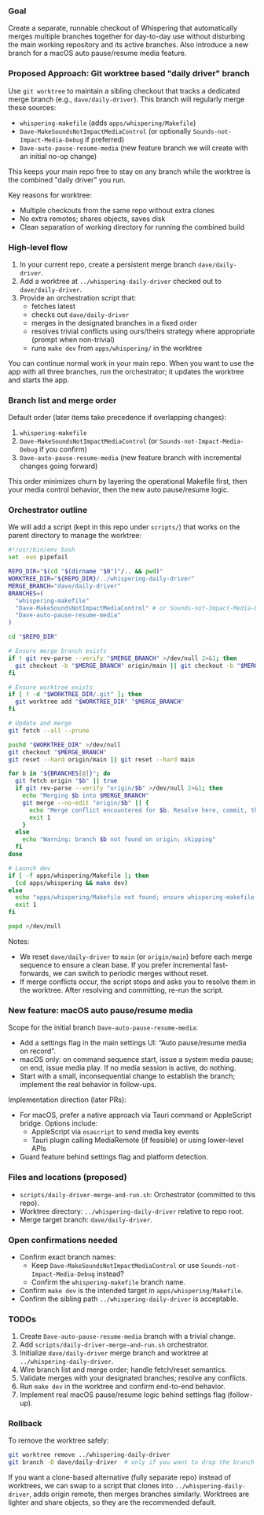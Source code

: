 ### Goal

Create a separate, runnable checkout of Whispering that automatically merges multiple branches together for day-to-day use without disturbing the main working repository and its active branches. Also introduce a new branch for a macOS auto pause/resume media feature.

### Proposed Approach: Git worktree based "daily driver" branch

Use `git worktree` to maintain a sibling checkout that tracks a dedicated merge branch (e.g., `dave/daily-driver`). This branch will regularly merge these sources:

- `whispering-makefile` (adds `apps/whispering/Makefile`)
- `Dave-MakeSoundsNotImpactMediaControl` (or optionally `Sounds-not-Impact-Media-Debug` if preferred)
- `Dave-auto-pause-resume-media` (new feature branch we will create with an initial no-op change)

This keeps your main repo free to stay on any branch while the worktree is the combined "daily driver" you run.

Key reasons for worktree:
- Multiple checkouts from the same repo without extra clones
- No extra remotes; shares objects, saves disk
- Clean separation of working directory for running the combined build

### High-level flow

1) In your current repo, create a persistent merge branch `dave/daily-driver`.
2) Add a worktree at `../whispering-daily-driver` checked out to `dave/daily-driver`.
3) Provide an orchestration script that:
   - fetches latest
   - checks out `dave/daily-driver`
   - merges in the designated branches in a fixed order
   - resolves trivial conflicts using ours/theirs strategy where appropriate (prompt when non-trivial)
   - runs `make dev` from `apps/whispering/` in the worktree

You can continue normal work in your main repo. When you want to use the app with all three branches, run the orchestrator; it updates the worktree and starts the app.

### Branch list and merge order

Default order (later items take precedence if overlapping changes):
1. `whispering-makefile`
2. `Dave-MakeSoundsNotImpactMediaControl` (or `Sounds-not-Impact-Media-Debug` if you confirm)
3. `Dave-auto-pause-resume-media` (new feature branch with incremental changes going forward)

This order minimizes churn by layering the operational Makefile first, then your media control behavior, then the new auto pause/resume logic.

### Orchestrator outline

We will add a script (kept in this repo under `scripts/`) that works on the parent directory to manage the worktree:

```bash
#!/usr/bin/env bash
set -euo pipefail

REPO_DIR="$(cd "$(dirname "$0")"/.. && pwd)"
WORKTREE_DIR="${REPO_DIR}/../whispering-daily-driver"
MERGE_BRANCH="dave/daily-driver"
BRANCHES=(
  "whispering-makefile"
  "Dave-MakeSoundsNotImpactMediaControl" # or Sounds-not-Impact-Media-Debug
  "Dave-auto-pause-resume-media"
)

cd "$REPO_DIR"

# Ensure merge branch exists
if ! git rev-parse --verify "$MERGE_BRANCH" >/dev/null 2>&1; then
  git checkout -b "$MERGE_BRANCH" origin/main || git checkout -b "$MERGE_BRANCH" main
fi

# Ensure worktree exists
if [ ! -d "$WORKTREE_DIR/.git" ]; then
  git worktree add "$WORKTREE_DIR" "$MERGE_BRANCH"
fi

# Update and merge
git fetch --all --prune

pushd "$WORKTREE_DIR" >/dev/null
git checkout "$MERGE_BRANCH"
git reset --hard origin/main || git reset --hard main

for b in "${BRANCHES[@]}"; do
  git fetch origin "$b" || true
  if git rev-parse --verify "origin/$b" >/dev/null 2>&1; then
    echo "Merging $b into $MERGE_BRANCH"
    git merge --no-edit "origin/$b" || {
      echo "Merge conflict encountered for $b. Resolve here, commit, then re-run." >&2
      exit 1
    }
  else
    echo "Warning: branch $b not found on origin; skipping"
  fi
done

# Launch dev
if [ -f apps/whispering/Makefile ]; then
  (cd apps/whispering && make dev)
else
  echo "apps/whispering/Makefile not found; ensure whispering-makefile branch is merged"
  exit 1
fi

popd >/dev/null
```

Notes:
- We reset `dave/daily-driver` to `main` (or `origin/main`) before each merge sequence to ensure a clean base. If you prefer incremental fast-forwards, we can switch to periodic merges without reset.
- If merge conflicts occur, the script stops and asks you to resolve them in the worktree. After resolving and committing, re-run the script.

### New feature: macOS auto pause/resume media

Scope for the initial branch `Dave-auto-pause-resume-media`:
- Add a settings flag in the main settings UI: “Auto pause/resume media on record”.
- macOS only: on command sequence start, issue a system media pause; on end, issue media play. If no media session is active, do nothing.
- Start with a small, inconsequential change to establish the branch; implement the real behavior in follow-ups.

Implementation direction (later PRs):
- For macOS, prefer a native approach via Tauri command or AppleScript bridge. Options include:
  - AppleScript via `osascript` to send media key events
  - Tauri plugin calling MediaRemote (if feasible) or using lower-level APIs
- Guard feature behind settings flag and platform detection.

### Files and locations (proposed)

- `scripts/daily-driver-merge-and-run.sh`: Orchestrator (committed to this repo).
- Worktree directory: `../whispering-daily-driver` relative to repo root.
- Merge target branch: `dave/daily-driver`.

### Open confirmations needed

- Confirm exact branch names:
  - Keep `Dave-MakeSoundsNotImpactMediaControl` or use `Sounds-not-Impact-Media-Debug` instead?
  - Confirm the `whispering-makefile` branch name.
- Confirm `make dev` is the intended target in `apps/whispering/Makefile`.
- Confirm the sibling path `../whispering-daily-driver` is acceptable.

### TODOs

1. Create `Dave-auto-pause-resume-media` branch with a trivial change.
2. Add `scripts/daily-driver-merge-and-run.sh` orchestrator.
3. Initialize `dave/daily-driver` merge branch and worktree at `../whispering-daily-driver`.
4. Wire branch list and merge order; handle fetch/reset semantics.
5. Validate merges with your designated branches; resolve any conflicts.
6. Run `make dev` in the worktree and confirm end-to-end behavior.
7. Implement real macOS pause/resume logic behind settings flag (follow-up).

### Rollback

To remove the worktree safely:

```bash
git worktree remove ../whispering-daily-driver
git branch -D dave/daily-driver  # only if you want to drop the branch
```

If you want a clone-based alternative (fully separate repo) instead of worktrees, we can swap to a script that clones into `../whispering-daily-driver`, adds origin remote, then merges branches similarly. Worktrees are lighter and share objects, so they are the recommended default.


